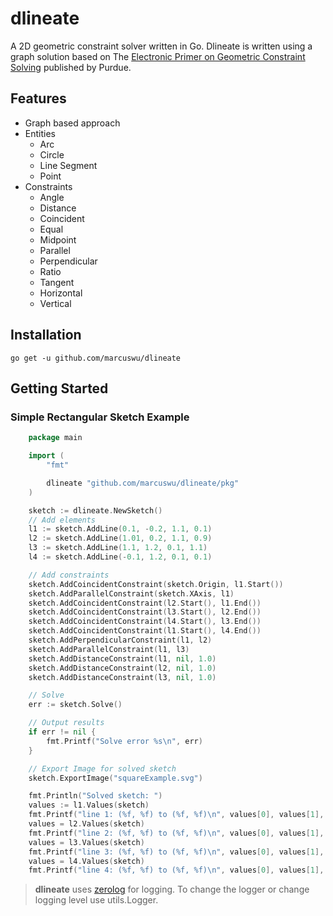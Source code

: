 # dlineate
A 2D geometric constraint solver written in Go. Dlineate is written using a graph solution based on The [Electronic Primer on Geometric Constraint Solving](https://www.cs.purdue.edu/homes/cmh/electrobook/intro.html) published by Purdue.

## Features
 * Graph based approach
 * Entities
   * Arc
   * Circle
   * Line Segment
   * Point
 * Constraints
   * Angle
   * Distance
   * Coincident
   * Equal
   * Midpoint
   * Parallel
   * Perpendicular
   * Ratio
   * Tangent
   * Horizontal
   * Vertical

## Installation

```
go get -u github.com/marcuswu/dlineate
```

## Getting Started

### Simple Rectangular Sketch Example

```go
    package main

    import (
        "fmt"

        dlineate "github.com/marcuswu/dlineate/pkg"
    )

	sketch := dlineate.NewSketch()
	// Add elements
	l1 := sketch.AddLine(0.1, -0.2, 1.1, 0.1)
	l2 := sketch.AddLine(1.01, 0.2, 1.1, 0.9)
	l3 := sketch.AddLine(1.1, 1.2, 0.1, 1.1)
	l4 := sketch.AddLine(-0.1, 1.2, 0.1, 0.1)

	// Add constraints
	sketch.AddCoincidentConstraint(sketch.Origin, l1.Start())
	sketch.AddParallelConstraint(sketch.XAxis, l1)
	sketch.AddCoincidentConstraint(l2.Start(), l1.End())
	sketch.AddCoincidentConstraint(l3.Start(), l2.End())
	sketch.AddCoincidentConstraint(l4.Start(), l3.End())
	sketch.AddCoincidentConstraint(l1.Start(), l4.End())
	sketch.AddPerpendicularConstraint(l1, l2)
	sketch.AddParallelConstraint(l1, l3)
	sketch.AddDistanceConstraint(l1, nil, 1.0)
	sketch.AddDistanceConstraint(l2, nil, 1.0)
	sketch.AddDistanceConstraint(l3, nil, 1.0)

	// Solve
	err := sketch.Solve()

	// Output results
	if err != nil {
		fmt.Printf("Solve error %s\n", err)
	}

	// Export Image for solved sketch
	sketch.ExportImage("squareExample.svg")

	fmt.Println("Solved sketch: ")
	values := l1.Values(sketch)
	fmt.Printf("line 1: (%f, %f) to (%f, %f)\n", values[0], values[1], values[2], values[3])
	values = l2.Values(sketch)
	fmt.Printf("line 2: (%f, %f) to (%f, %f)\n", values[0], values[1], values[2], values[3])
	values = l3.Values(sketch)
	fmt.Printf("line 3: (%f, %f) to (%f, %f)\n", values[0], values[1], values[2], values[3])
	values = l4.Values(sketch)
	fmt.Printf("line 4: (%f, %f) to (%f, %f)\n", values[0], values[1], values[2], values[3])
```
> **dlineate** uses [zerolog](https://github.com/rs/zerolog) for logging. To change the logger or change logging level use utils.Logger.
